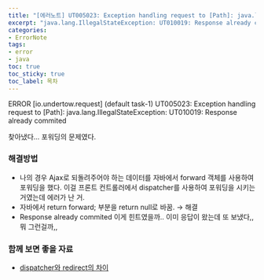 ```yaml
---
title: "[에러노트] UT005023: Exception handling request to [Path]: java.lang.IllegalStateException: UT010019: Response already commited"
excerpt: "java.lang.IllegalStateException: UT010019: Response already commited 에러시 해결법"
categories:
- ErrorNote
tags:
- error
- java
toc: true
toc_sticky: true
toc_label: 목차
---
```


ERROR [io.undertow.request] (default task-1) UT005023: Exception handling request to [Path]: java.lang.IllegalStateException: UT010019: Response already commited

찾아냈다...  포워딩의 문제였다.

### 해결방법

- 나의 경우 Ajax로 되돌려주어야 하는 데이터를 자바에서 forward 객체를 사용하여 포워딩을 했다. 이걸 프론트 컨트롤러에서 dispatcher를 사용하여 포워딩을 시키는 거였는데 에러가 난 거.
- 자바에서 return forward; 부분을 return null로 바꿈. → 해결
- Response already commited 이게 힌트였을까.. 이미 응답이 왔는데 또 보냈다,, 뭐 그런걸까,,

### 함께 보면 좋을 자료

- [dispatcher와 redirect의 차이](https://devbox.tistory.com/entry/Comporison-Dispatcher%EB%B0%A9%EC%8B%9D%EA%B3%BC-Redirect-%EB%B0%A9%EC%8B%9D)
